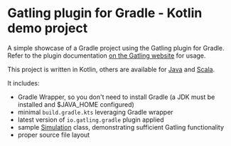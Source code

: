 Gatling plugin for Gradle - Kotlin demo project
===============================================

A simple showcase of a Gradle project using the Gatling plugin for Gradle. Refer to the plugin documentation
[on the Gatling website](https://docs.gatling.io/reference/integrations/build-tools/gradle-plugin/) for usage.

This project is written in Kotlin, others are available for [Java](https://github.com/gatling/gatling-gradle-plugin-demo-java)
and [Scala](https://github.com/gatling/gatling-gradle-plugin-demo-scala).

It includes:

* Gradle Wrapper, so you don't need to install Gradle (a JDK must be installed and $JAVA_HOME configured)
* minimal `build.gradle.kts` leveraging Gradle wrapper
* latest version of `io.gatling.gradle` plugin applied
* sample [Simulation](https://docs.gatling.io/reference/glossary/#simulation) class,
demonstrating sufficient Gatling functionality
* proper source file layout
